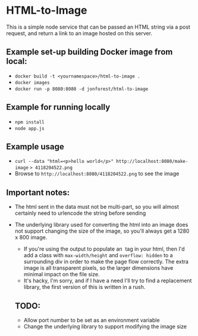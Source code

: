 # HTML-to-Image

This is a simple node service that can be passed an HTML string via a post request, and return a link to an image
hosted on this server.

## Example set-up building Docker image from local:
- `docker build -t <yournamespace>/html-to-image .`
- `docker images`
- `docker run -p 8080:8080 -d jonforest/html-to-image`

## Example for running locally
- `npm install`
- `node app.js`

## Example usage
- `curl --data "html=<p>hello world</p>" http://localhost:8080/make-image`
`> 4118204522.png`
- Browse to `http://localhost:8080/4118204522.png` to see the image

## Important notes:
- The html sent in the data must not be multi-part, so you will almost certainly need to urlencode the string 
before sending
- The underlying library used for converting the html into an image does not support changing the size of the image, so you'll always get a 1280 x 800 image.  
  - If you're using the output to populate an <img> tag in your html, then I'd add a class with `max-width/height` and `overflow: hidden` to a surrounding div in order to make the page flow correctly.  The extra image is all transparent pixels, so the larger dimensions have minimal impact on the file size.
  - It's hacky, I'm sorry, and if I have a need I'll try to find a replacement library, the first version of this is written in a rush.

  ## TODO:
  - Allow port number to be set as an environment variable
  - Change the underlying library to support modifying the image size